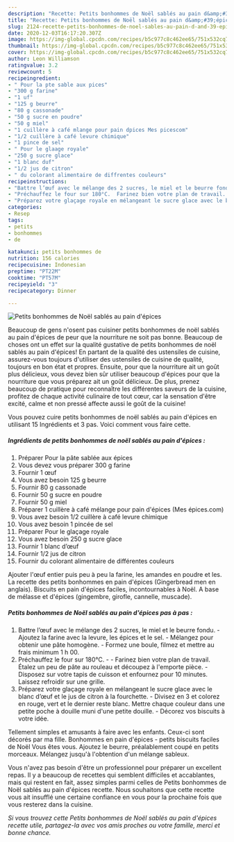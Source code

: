 ```yaml
---
description: "Recette: Petits bonhommes de Noël sablés au pain d&amp;#39;épices"
title: "Recette: Petits bonhommes de Noël sablés au pain d&amp;#39;épices"
slug: 2124-recette-petits-bonhommes-de-noel-sables-au-pain-d-and-39-epices
date: 2020-12-03T16:17:20.307Z
image: https://img-global.cpcdn.com/recipes/b5c977c8c462ee65/751x532cq70/petits-bonhommes-de-noel-sables-au-pain-depices-photo-principale-de-la-recette.jpg
thumbnail: https://img-global.cpcdn.com/recipes/b5c977c8c462ee65/751x532cq70/petits-bonhommes-de-noel-sables-au-pain-depices-photo-principale-de-la-recette.jpg
cover: https://img-global.cpcdn.com/recipes/b5c977c8c462ee65/751x532cq70/petits-bonhommes-de-noel-sables-au-pain-depices-photo-principale-de-la-recette.jpg
author: Leon Williamson
ratingvalue: 3.2
reviewcount: 5
recipeingredient:
- " Pour la pte sable aux pices"
- "300 g farine"
- "1 uf"
- "125 g beurre"
- "80 g cassonade"
- "50 g sucre en poudre"
- "50 g miel"
- "1 cuillère à café mlange pour pain dpices Mes picescom"
- "1/2 cuillère à café levure chimique"
- "1 pince de sel"
- " Pour le glaage royale"
- "250 g sucre glace"
- "1 blanc duf"
- "1/2 jus de citron"
- " du colorant alimentaire de diffrentes couleurs"
recipeinstructions:
- "Battre l’œuf avec le mélange des 2 sucres, le miel et le beurre fondu. Ajoutez la farine avec la levure, les épices et le sel. Mélangez pour obtenir une pâte homogène. Formez une boule, filmez et mettre au frais minimum 1 h 00."
- "Préchauffez le four sur 180°C.  Farinez bien votre plan de travail. Étalez un peu de pâte au rouleau et découpez à l&#39;emporte pièce. Disposez sur votre tapis de cuisson et enfournez pour 10 minutes. Laissez refroidir sur une grille."
- "Préparez votre glaçage royale en mélangeant le sucre glace avec le blanc d’œuf et le jus de citron à la fourchette. Divisez en 3 et colorez en rouge, vert et le dernier reste blanc. Mettre chaque couleur dans une petite poche à douille muni d&#39;une petite douille. Décorez vos biscuits à votre idée."
categories:
- Resep
tags:
- petits
- bonhommes
- de

katakunci: petits bonhommes de 
nutrition: 156 calories
recipecuisine: Indonesian
preptime: "PT22M"
cooktime: "PT57M"
recipeyield: "3"
recipecategory: Dinner

---
```



![Petits bonhommes de Noël sablés au pain d&#39;épices](https://img-global.cpcdn.com/recipes/b5c977c8c462ee65/751x532cq70/petits-bonhommes-de-noel-sables-au-pain-depices-photo-principale-de-la-recette.jpg)

Beaucoup de gens n'osent pas cuisiner petits bonhommes de noël sablés au pain d&#39;épices de peur que la nourriture ne soit pas bonne. Beaucoup de choses ont un effet sur la qualité gustative de petits bonhommes de noël sablés au pain d&#39;épices! En partant de la qualité des ustensiles de cuisine, assurez-vous toujours d'utiliser des ustensiles de cuisine de qualité, toujours en bon état et propres. Ensuite, pour que la nourriture ait un goût plus délicieux, vous devez bien sûr utiliser beaucoup d'épices pour que la nourriture que vous préparez ait un goût délicieux. De plus, prenez beaucoup de pratique pour reconnaître les différentes saveurs de la cuisine, profitez de chaque activité culinaire de tout cœur, car la sensation d'être excité, calme et non pressé affecte aussi le goût de la cuisine!

<!--inarticleads1-->

Vous pouvez cuire petits bonhommes de noël sablés au pain d&#39;épices en utilisant 15 Ingrédients et 3 pas. Voici comment vous faire cette.

##### Ingrédients de petits bonhommes de noël sablés au pain d&#39;épices :

1. Préparer  Pour la pâte sablée aux épices
1. Vous devez vous préparer 300 g farine
1. Fournir 1 œuf
1. Vous avez besoin 125 g beurre
1. Fournir 80 g cassonade
1. Fournir 50 g sucre en poudre
1. Fournir 50 g miel
1. Préparer 1 cuillère à café mélange pour pain d&#39;épices (Mes épices.com)
1. Vous avez besoin 1/2 cuillère à café levure chimique
1. Vous avez besoin 1 pincée de sel
1. Préparer  Pour le glaçage royale
1. Vous avez besoin 250 g sucre glace
1. Fournir 1 blanc d’œuf
1. Fournir 1/2 jus de citron
1. Fournir  du colorant alimentaire de différentes couleurs


Ajouter l&#39;œuf entier puis peu à peu la farine, les amandes en poudre et les. La recette des petits bonhommes en pain d&#39;épices (Gingerbread men en anglais). Biscuits en pain d&#39;épices faciles, incontournables à Noël. A base de mélasse et d&#39;épices (gingembre, girofle, cannelle, muscade). 

<!--inarticleads2-->

##### Petits bonhommes de Noël sablés au pain d&#39;épices pas à pas :

1. Battre l’œuf avec le mélange des 2 sucres, le miel et le beurre fondu. - Ajoutez la farine avec la levure, les épices et le sel. - Mélangez pour obtenir une pâte homogène. - Formez une boule, filmez et mettre au frais minimum 1 h 00.
1. Préchauffez le four sur 180°C. -  - Farinez bien votre plan de travail. Étalez un peu de pâte au rouleau et découpez à l&#39;emporte pièce. - Disposez sur votre tapis de cuisson et enfournez pour 10 minutes. Laissez refroidir sur une grille.
1. Préparez votre glaçage royale en mélangeant le sucre glace avec le blanc d’œuf et le jus de citron à la fourchette. - Divisez en 3 et colorez en rouge, vert et le dernier reste blanc. Mettre chaque couleur dans une petite poche à douille muni d&#39;une petite douille. - Décorez vos biscuits à votre idée.


Tellement simples et amusants à faire avec les enfants. Ceux-ci sont décorés par ma fille. Bonhommes en pain d&#39;épices - petits biscuits faciles de Noël Vous êtes vous. Ajoutez le beurre, préalablement coupé en petits morceaux. Mélangez jusqu&#39;à l&#39;obtention d&#39;un mélange sableux. 

<!--inarticleads1-->

<p>
Vous n'avez pas besoin d'être un professionnel pour préparer un excellent repas. Il y a beaucoup de recettes qui semblent difficiles et accablantes, mais qui restent en fait, assez simples parmi celles de Petits bonhommes de Noël sablés au pain d&#39;épices recette. Nous souhaitons que cette recette vous ait insufflé une certaine confiance en vous pour la prochaine fois que vous resterez dans la cuisine.
</p>

<p>
<i>Si vous trouvez cette Petits bonhommes de Noël sablés au pain d&#39;épices recette utile, partagez-la avec vos amis proches ou votre famille, merci et bonne chance.</i>
</p>
